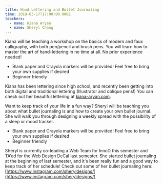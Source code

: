 ```yaml
---
title: Hand Lettering and Bullet Journaling
time: 2018-03-17T17:00:00.000Z
teachers:
  - name: Kiana Aryan
  - name: Sheryl Chang
---
```


Kiana will be teaching a workshop on the basics of modern and faux calligraphy, with both pen/pencil and brush pens. You will learn how to master the art of hand-lettering in no time at all. No prior experience needed!

- Blank paper and Crayola markers will be provided! Feel free to bring your own supplies if desired
- Beginner friendly

Kiana has been lettering since high school, and recently been getting into both digital and traditional lettering (Illustrator and oblique pens!) You can check out her beautiful lettering at [kiana-aryan.com](https://www.kiana-aryan.com/).

Want to keep track of your life in a fun way? Sheryl will be teaching you about what bullet journaling is and how to create your own bullet journal. She will walk you through designing a weekly spread with the possibility of a sleep or mood tracker.

- Blank paper and Crayola markers will be provided! Feel free to bring your own supplies if desired
- Beginner friendly

Sheryl is currently co-leading a Web Team for InnoD this semester and TA’ed for the Web Design DeCal last semester. She started bullet journaling at the beginning of last semester, and it's been really fun and a good way to keep track of her schedule! Check out some of her bullet journaling here: [https://www.instagram.com/sheryldesigns/](https://www.instagram.com/sheryldesigns/)
